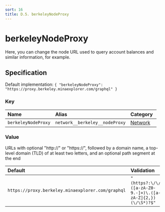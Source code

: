 ```yaml
---
sort: 16
title: D.5. berkeleyNodeProxy
---
```


# berkeleyNodeProxy

Here, you can change the node URL used to query account balances and similar information, for example.


## Specification

Default implementation: ```{ "berkeleyNodeProxy": "https://proxy.berkeley.minaexplorer.com/graphql" }```

### Key

| **Name** | **Alias** | **Category** |  
|:--|:--|:--|
| ```berkeleyNodeProxy``` | ```network__berkeley__nodeProxy``` | [Network](../options/#network) |

### Value

URLs with optional "http://" or "https://", followed by a domain name, a top-level domain (TLD) of at least two letters, and an optional path segment at the end

| **Default** | **Validation** | **Type** |
|:--|:--|:--|
| ```https://proxy.berkeley.minaexplorer.com/graphql``` | ```"(https?:\/\/)?([a-zA-Z0-9.-]+)\.([a-zA-Z]{2,})(\/\S*)?$"``` | ```string``` |

